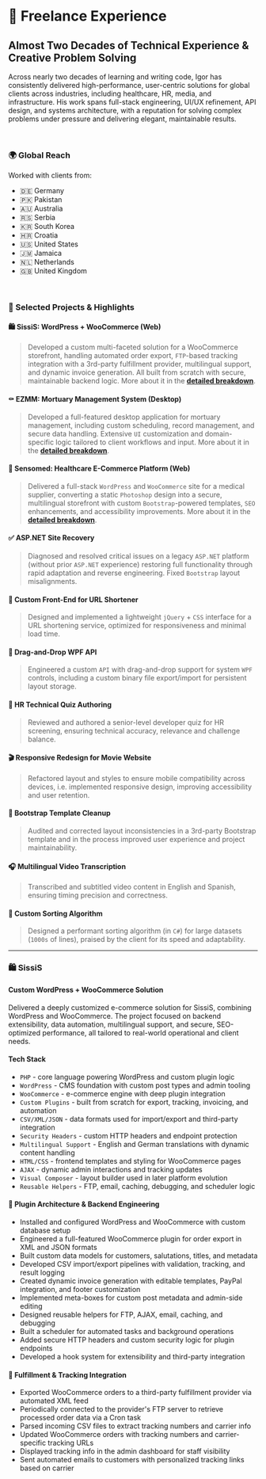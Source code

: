 # 🧠 Freelance Experience

## Almost Two Decades of Technical Experience & Creative Problem Solving

Across nearly two decades of learning and writing code, Igor has consistently delivered high-performance, user-centric solutions for global clients across industries, including healthcare, HR, media, and infrastructure. His work spans full-stack engineering, UI/UX refinement, API design, and systems architecture, with a reputation for solving complex problems under pressure and delivering elegant, maintainable results.

<br>

### 🌍 Global Reach

Worked with clients from:

- 🇩🇪 Germany
- 🇵🇰 Pakistan
- 🇦🇺 Australia
- 🇷🇸 Serbia
- 🇰🇷 South Korea
- 🇭🇷 Croatia
- 🇺🇸 United States
- 🇯🇲 Jamaica
- 🇳🇱 Netherlands
- 🇬🇧 United Kingdom

<br>

### 🔧 Selected Projects & Highlights

#### 🛍️ SissiS: WordPress + WooCommerce (Web)

> Developed a custom multi-faceted solution for a WooCommerce storefront, handling automated order export, `FTP`-based tracking integration with a 3rd-party fulfillment provider, multilingual support, and dynamic invoice generation. All built from scratch with secure, maintainable backend logic. More about it in the [**detailed breakdown**](#️-sissis).

#### ⚰️ EZMM: Mortuary Management System (Desktop)

> Developed a full-featured desktop application for mortuary management, including custom scheduling, record management, and secure data handling. Extensive `UI` customization and domain-specific logic tailored to client workflows and input. More about it in the [**detailed breakdown**](#-ezmm).

#### 🏥 Sensomed: Healthcare E-Commerce Platform (Web)

> Delivered a full-stack `WordPress` and `WooCommerce` site for a medical supplier, converting a static `Photoshop` design into a secure, multilingual storefront with custom `Bootstrap`-powered templates, `SEO` enhancements, and accessibility improvements. More about it in the [**detailed breakdown**](#-sensomed).

#### ✅ ASP.NET Site Recovery

> Diagnosed and resolved critical issues on a legacy `ASP.NET` platform (without prior `ASP.NET` experience) restoring full functionality through rapid adaptation and reverse engineering. Fixed `Bootstrap` layout misalignments.

#### 🎯 Custom Front-End for URL Shortener

> Designed and implemented a lightweight `jQuery` + `CSS` interface for a URL shortening service, optimized for responsiveness and minimal load time.

#### 🧩 Drag-and-Drop WPF API

> Engineered a custom `API` with drag-and-drop support for system `WPF` controls, including a custom binary file export/import for persistent layout storage.

#### 🧠 HR Technical Quiz Authoring

> Reviewed and authored a senior-level developer quiz for HR screening, ensuring technical accuracy, relevance and challenge balance.

#### 🎬 Responsive Redesign for Movie Website

> Refactored layout and styles to ensure mobile compatibility across devices, i.e. implemented responsive design, improving accessibility and user retention.

#### 🧼 Bootstrap Template Cleanup

> Audited and corrected layout inconsistencies in a 3rd-party Bootstrap template and in the process improved user experience and project maintainability.

#### 🎧 Multilingual Video Transcription

> Transcribed and subtitled video content in English and Spanish, ensuring timing precision and correctness.

#### 🧮 Custom Sorting Algorithm

> Designed a performant sorting algorithm (in `C#`) for large datasets (`1000s` of lines), praised by the client for its speed and adaptability.

---

### 🛍️ SissiS

#### Custom WordPress + WooCommerce Solution

Delivered a deeply customized e-commerce solution for SissiS, combining WordPress and WooCommerce. The project focused on backend extensibility, data automation, multilingual support, and secure, SEO-optimized performance, all tailored to real-world operational and client needs.

#### Tech Stack

- `PHP` - core language powering WordPress and custom plugin logic
- `WordPress` - CMS foundation with custom post types and admin tooling
- `WooCommerce` - e-commerce engine with deep plugin integration
- `Custom Plugins` - built from scratch for export, tracking, invoicing, and automation
- `CSV/XML/JSON` - data formats used for import/export and third-party integration
- `Security Headers` - custom HTTP headers and endpoint protection
- `Multilingual Support` - English and German translations with dynamic content handling
- `HTML/CSS` - frontend templates and styling for WooCommerce pages
- `AJAX` - dynamic admin interactions and tracking updates
- `Visual Composer` - layout builder used in later platform evolution
- `Reusable Helpers` - FTP, email, caching, debugging, and scheduler logic

#### 🔧 Plugin Architecture & Backend Engineering

- Installed and configured WordPress and WooCommerce with custom database setup
- Engineered a full-featured WooCommerce plugin for order export in XML and JSON formats
- Built custom data models for customers, salutations, titles, and metadata
- Developed CSV import/export pipelines with validation, tracking, and result logging
- Created dynamic invoice generation with editable templates, PayPal integration, and footer customization
- Implemented meta-boxes for custom post metadata and admin-side editing
- Designed reusable helpers for FTP, AJAX, email, caching, and debugging
- Built a scheduler for automated tasks and background operations
- Added secure HTTP headers and custom security logic for plugin endpoints
- Developed a hook system for extensibility and third-party integration

#### 🚚 Fulfillment & Tracking Integration

- Exported WooCommerce orders to a third-party fulfillment provider via automated XML feed
- Periodically connected to the provider's FTP server to retrieve processed order data via a Cron task
- Parsed incoming CSV files to extract tracking numbers and carrier info
- Updated WooCommerce orders with tracking numbers and carrier-specific tracking URLs
- Displayed tracking info in the admin dashboard for staff visibility
- Sent automated emails to customers with personalized tracking links based on carrier
